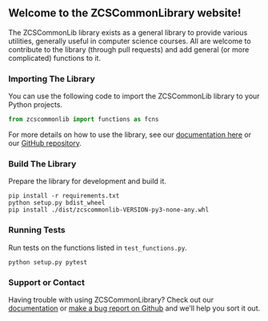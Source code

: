 ## Welcome to the ZCSCommonLibrary website!

The ZCSCommonLib library exists as a general library to provide various utilities, generally useful in computer science courses. All are welcome to contribute to the library (through pull requests) and add general (or more complicated) functions to it.

### Importing The Library

You can use the following code to import the ZCSCommonLib library to your Python projects.

```python
from zcscommonlib import functions as fcns
```

For more details on how to use the library, see our [documentation here](https://github.com/Zandercraft/ZCSCommonLibrary/wiki) or our [GitHub repository](https://github.com/Zandercraft/ZCSCommonLibrary).

### Build The Library

Prepare the library for development and build it.

```commandline
pip install -r requirements.txt
python setup.py bdist_wheel
pip install ./dist/zcscommonlib-VERSION-py3-none-any.whl
```

### Running Tests

Run tests on the functions listed in `test_functions.py`.

```commandline
python setup.py pytest
```

### Support or Contact

Having trouble with using ZCSCommonLibrary? Check out our [documentation](https://github.com/Zandercraft/ZCSCommonLibrary/wiki) or [make a bug report on Github](https://github.com/Zandercraft/ZCSCommonLibrary/issues/new/choose) and we’ll help you sort it out.
